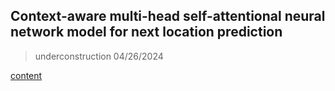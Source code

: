 ## Context-aware multi-head self-attentional neural network model for next location prediction

> underconstruction 04/26/2024

[content](./aware_multi-head_self-attention.pdf)
